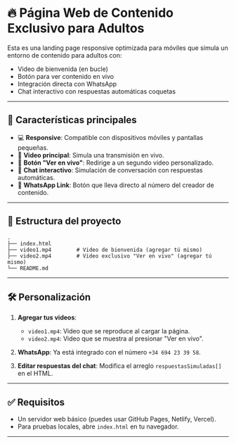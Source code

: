 
# 🔥 Página Web de Contenido Exclusivo para Adultos

Esta es una landing page responsive optimizada para móviles que simula un entorno de contenido para adultos con:
- Video de bienvenida (en bucle)
- Botón para ver contenido en vivo
- Integración directa con WhatsApp
- Chat interactivo con respuestas automáticas coquetas

---

## 🚀 Características principales

- 💻 **Responsive**: Compatible con dispositivos móviles y pantallas pequeñas.
- 🎥 **Video principal**: Simula una transmisión en vivo.
- 🔴 **Botón "Ver en vivo"**: Redirige a un segundo video personalizado.
- 💬 **Chat interactivo**: Simulación de conversación con respuestas automáticas.
- 📱 **WhatsApp Link**: Botón que lleva directo al número del creador de contenido.

---

## 📂 Estructura del proyecto

```
.
├── index.html
├── video1.mp4        # Video de bienvenida (agregar tú mismo)
├── video2.mp4        # Video exclusivo "Ver en vivo" (agregar tú mismo)
└── README.md
```

---

## 🛠️ Personalización

1. **Agregar tus videos**:
   - `video1.mp4`: Video que se reproduce al cargar la página.
   - `video2.mp4`: Video que se muestra al presionar "Ver en vivo".

2. **WhatsApp**: Ya está integrado con el número `+34 694 23 39 58`.

3. **Editar respuestas del chat**:
   Modifica el arreglo `respuestasSimuladas[]` en el HTML.

---

## ✅ Requisitos

- Un servidor web básico (puedes usar GitHub Pages, Netlify, Vercel).
- Para pruebas locales, abre `index.html` en tu navegador.

---
